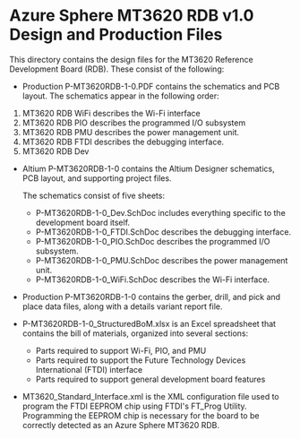 # Azure Sphere MT3620 RDB v1.0 Design and Production Files

This directory contains the design files for the MT3620 Reference Development Board (RDB). These consist of the following:

- Production P-MT3620RDB-1-0.PDF contains the schematics and PCB layout. The schematics appear in the following order:

1. MT3620 RDB WiFi describes the Wi-Fi interface
2. MT3620 RDB PIO describes the programmed I/O subsystem
3. MT3620 RDB PMU describes the power management unit.
4. MT3620 RDB FTDI describes the debugging interface.
5. MT3620 RDB Dev

- Altium P-MT3620RDB-1-0 contains the Altium Designer schematics, PCB layout, and supporting project files.

    The schematics consist of five sheets:

    - P-MT3620RDB-1-0_Dev.SchDoc includes everything specific to the development board itself.
    - P-MT3620RDB-1-0_FTDI.SchDoc describes the debugging interface.
    - P-MT3620RDB-1-0_PIO.SchDoc describes the programmed I/O subsystem.
    - P-MT3620RDB-1-0_PMU.SchDoc describes the power management unit.
    - P-MT3620RDB-1-0_WiFi.SchDoc describes the Wi-Fi interface.

- Production P-MT3620RDB-1-0 contains the gerber, drill, and pick and place data files, along with a details variant report file.

- P-MT3620RDB-1-0_StructuredBoM.xlsx is an Excel spreadsheet that contains the bill of materials, organized into several sections:

  - Parts required to support Wi-Fi, PIO, and PMU 
  - Parts required to support the Future Technology Devices International (FTDI) interface
  - Parts required to support general development board features

- MT3620_Standard_Interface.xml is the XML configuration file used to program the FTDI EEPROM chip using FTDI's FT_Prog Utility. 
  Programming the EEPROM chip is necessary for the board to be correctly detected as an Azure Sphere MT3620 RDB.